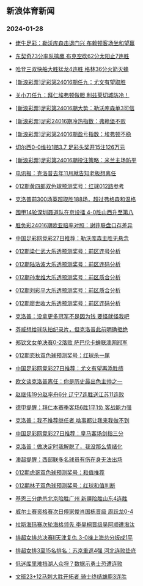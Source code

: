 ## 新浪体育新闻 
### 2024-01-28

+ [佬牛足彩：勒沃库森击退门兴 布赖顿客场坐和望赢](https://sports.sina.com.cn/l/2024-01-27/doc-inaexmnf9301571.shtml)

+ [东契奇73分率队擒鹰 布克空砍62分太阳止7连胜](https://sports.sina.com.cn/basketball/nba/2024-01-27/doc-inaexruh3745336.shtml)

+ [哈登三双快船大胜猛龙4连胜 格林36分火箭灭蜂](https://sports.sina.com.cn/basketball/nba/2024-01-27/doc-inaexrum3398848.shtml)

+ [[新浪彩票]足彩第24016期任九：尤文有望取胜](https://sports.sina.com.cn/l/2024-01-27/doc-inaexmnp3497513.shtml)

+ [关小刀任九：拜仁埃弗顿做胆 利兹莱切城防冷！](https://sports.sina.com.cn/l/2024-01-27/doc-inaeyakf3171760.shtml)

+ [[新浪彩票]足彩第24016期大势：勒沃库森单3可信](https://sports.sina.com.cn/l/2024-01-27/doc-inaexmnm6720250.shtml)

+ [[新浪彩票]足彩24016期冷热指数：弗赖堡不败](https://sports.sina.com.cn/l/2024-01-27/doc-inaexmnp3497951.shtml)

+ [[新浪彩票]足彩第24016期盈亏指数：埃弗顿不稳](https://sports.sina.com.cn/l/2024-01-27/doc-inaexmnp3497781.shtml)

+ [切尔西0-0维拉1赔3.7 足彩头奖开15注126万元](https://sports.sina.com.cn/l/2024-01-27/doc-inaexmnf9290103.shtml)

+ [[新浪彩票]足彩第24016期投注策略：米兰主场防平](https://sports.sina.com.cn/l/2024-01-27/doc-inaexmnm6720534.shtml)

+ [电讯报：克洛普去年11月就告知老板想离任](https://sports.sina.com.cn/g/2024-01-27/doc-inaewuqv3850421.shtml)

+ [012期黄四郎双色球预测奖号：红球012路参考](https://sports.sina.com.cn/l/2024-01-27/doc-inaevxmf4254506.shtml)

+ [克洛普前300场英超取胜188场，超过弗格森和温格](https://sports.sina.com.cn/g/2024-01-27/doc-inaewuqs4206133.shtml)

+ [围甲14轮深圳聂道队在京设擂 4-0胜山西升至第八](https://sports.sina.com.cn/go/2024-01-27/doc-inaexwai3282691.shtml)

+ [胜负彩24016期欧亚赔率对照：谢菲联盘口存差异](https://sports.sina.com.cn/l/2024-01-27/doc-inaexrui6611388.shtml)

+ [中国足彩网竞彩27日推荐：勒沃库森主胜无悬念](https://sports.sina.com.cn/l/2024-01-27/doc-inaevxky0059685.shtml)

+ [012期梁仁武大乐透预测奖号：前区连号分析](https://sports.sina.com.cn/l/2024-01-27/doc-inaevtca0160099.shtml)

+ [012期陆浩波大乐透预测奖号：前区连码分析](https://sports.sina.com.cn/l/2024-01-27/doc-inaevtci4362450.shtml)

+ [012期孙发维大乐透预测奖号：前区质合分析](https://sports.sina.com.cn/l/2024-01-27/doc-inaevtci4360754.shtml)

+ [012期刘彩平大乐透预测奖号：前区质合分析](https://sports.sina.com.cn/l/2024-01-27/doc-inaevtcf7584899.shtml)

+ [012期廖世收大乐透预测奖号：前区连码分析](https://sports.sina.com.cn/l/2024-01-27/doc-inaevtca0160813.shtml)

+ [克洛普：没拿更多冠军不是因为钱 要怪就怪我吧](https://sports.sina.com.cn/g/2024-01-27/doc-inaewuqs4204592.shtml)

+ [芬威想给球队拍纪录片，但克洛普此前明确拒绝](https://sports.sina.com.cn/g/2024-01-27/doc-inaewuqv3849238.shtml)

+ [郑钦文女单决赛0-2落败 萨巴伦卡蝉联澳网冠军](https://sports.sina.com.cn/tennis/china/2024-01-27/doc-inaeyhsc3073670.shtml)

+ [012期恋秋双色球预测奖号：红球杀一尾](https://sports.sina.com.cn/l/2024-01-27/doc-inaevxmf4255783.shtml)

+ [中国足彩网竞彩27日推荐：尤文有望再添胜绩](https://sports.sina.com.cn/l/2024-01-27/doc-inaevxmc7481586.shtml)

+ [欧文谈克洛普离任：你是历史最出色主帅之一](https://sports.sina.com.cn/g/2024-01-27/doc-inaewuqv3847232.shtml)

+ [赵继伟19分赵率舟6分 辽宁7连胜送江苏11连败](https://sports.sina.com.cn/basketball/cba/2024-01-27/doc-inaeytfx2843276.shtml)

+ [德甲提醒：拜仁本赛季客场6胜1平1负 客战能力强](https://sports.sina.com.cn/l/2024-01-27/doc-inaevxmc7467252.shtml)

+ [克洛普：我不推荐继任者 啥事都让我来我做不到](https://sports.sina.com.cn/g/2024-01-27/doc-inaewuqs4205138.shtml)

+ [中国足彩网竞彩27日推荐：皇马客场剑指三分](https://sports.sina.com.cn/l/2024-01-27/doc-inaevxmc7481310.shtml)

+ [克洛普：做决定时我解脱了，我没那么情绪化](https://sports.sina.com.cn/g/2024-01-27/doc-inaewuqp9647797.shtml)

+ [澳超提醒：西部联多名球员有伤在身无法出场](https://sports.sina.com.cn/l/2024-01-27/doc-inaevxmc7465421.shtml)

+ [012期虎哥双色球预测奖号：和值推荐](https://sports.sina.com.cn/l/2024-01-27/doc-inaevxmc7477535.shtml)

+ [012期林子双色球预测奖号：红球和值判断](https://sports.sina.com.cn/l/2024-01-27/doc-inaevxmf4255321.shtml)

+ [基恩三分绝杀北京险胜广州 新疆险胜山东4连胜](https://sports.sina.com.cn/basketball/cba/2024-01-27/doc-inaeytfu3202465.shtml)

+ [威尔士赛资格赛次日傅家俊肖国栋晋级 周跃龙0-4](https://sports.sina.com.cn/others/snooker/2024-01-27/doc-inaexrum3388822.shtml)

+ [拉斯海玛赛次轮海格领先 李昊桐晋级吴阿顺遭淘汰](https://sports.sina.com.cn/golf/epgatour/2024-01-27/doc-inaewywm9533682.shtml)

+ [排超女排总决赛II天津复仇 3-0挫上海总分扳成1平](https://sports.sina.com.cn/others/volleyball/2024-01-27/doc-inaeyhrz6285679.shtml)

+ [排超女排3至15名排名：苏京重返4强 河北连败垫底](https://sports.sina.com.cn/others/volleyball/2024-01-27/doc-inaeytfx2847612.shtml)

+ [低迷库里难挡湖人众将？数据示勇士恐遭连败](https://sports.sina.com.cn/l/2024-01-27/doc-inaexwai3281947.shtml)

+ [文班23+12马刺大胜开拓者 骑士终结雄鹿3连胜](https://sports.sina.com.cn/basketball/nba/2024-01-27/doc-inaexwai3286576.shtml)

